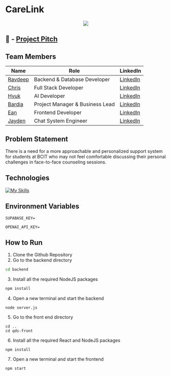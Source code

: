 # CareLink

<p align="center"><img src="./readMeImages/CareLink v1 - color.png"></p>

## 🔗 - [Project Pitch](https://www.youtube.com/watch?v=4zMcxRqRwdw)

## Team Members

| Name                                        | Role                            | LinkedIn                                                |
| ------------------------------------------- | ------------------------------- | ------------------------------------------------------- |
| [Ravdeep](https://github.com/RavdeepAulakh) | Backend & Database Developer    | [LinkedIn](https://www.linkedin.com/in/ravdeepaulakh/)  |
| [Chris](https://github.com/teihyung)        | Full Stack Developer            | [LinkedIn](https://www.linkedin.com/in/teihyung/)       |
| [Hyuk](https://github.com/hyukpk)           | AI Developer                    | [LinkedIn](https://www.linkedin.com/in/hyukpk/)         |
| [Bardia](https://github.com/BardiaTiM)      | Project Manager & Business Lead | [LinkedIn](https://www.linkedin.com/in/bardia-timouri/) |
| [Ean](https://github.com/gathrean)          | Frontend Developer              | [LinkedIn](https://www.linkedin.com/in/gathrean/)       |
| [Jayden](https://github.com/chino0522)      | Chat System Engineer            | [LinkedIn](https://www.linkedin.com/in/jayden-baek-01812823a/)

## Problem Statement

There is a need for a more approachable and personalized support system for students at BCIT who may not feel comfortable discussing their personal challenges in face-to-face counseling sessions.

## Technologies

[![My Skills](https://skillicons.dev/icons?i=js,html,css,react,supabase,nodejs,express)](https://skillicons.dev)

## Environment Variables

```
SUPABASE_KEY=

OPENAI_API_KEY=
```
## How to Run

1. Clone the Github Repository 
2. Go to the backend directory 
```bash
cd backend
```
3. Install all the required NodeJS packages
```bash
npm install
```
4. Open a new terminal and start the backend
```shell
node server.js
```
5. Go to the front end directory
```shell
cd ..
cd qds-front
```
6. Install all the required React and NodeJS packages
```shell
npm install
```
7. Open a new terminal and start the frontend
```shell
npm start
```
